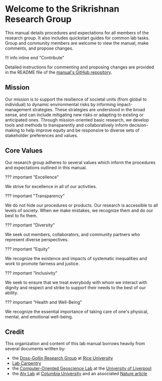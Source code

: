 # Welcome to the Srikrishnan Research Group

This manual details procedures and expectations for all members of the research group. It also includes quickstart guides for common lab tasks. Group and community members are welcome to view the manual, make comments, and propose changes.

!!! info inline end "Contribute"

  Detailed instructions for commenting and proposing changes are provided in the README file of the [manual's GitHub repository](https://github.com/srikrishnan-lab/lab-manual).

## Mission

Our mission is to support the resilience of societal units (from global to individual) to dynamic environmental risks by informing impact-management strategies. These strategies are understood in the broad sense, and can include mitigating new risks or adapting to existing or anticipated ones. Through mission-oriented basic research, we develop tools and methods to transparently and collaboratively inform decision-making to help improve equity and be responsive to diverse sets of stakeholder preferences and values.


## Core Values

Our research group adheres to several values which inform the procedures and expectations outlined in this manual.

??? important "Excellence"

  We strive for excellence in all of our activities.

??? important "Transparency"

  We do not hide our procedures or products. Our research is accessible to all levels of society. When we make mistakes, we recognize them and do our best to fix them.

??? important "Diversity"

  We seek out members, collaborators, and community partners who represent diverse perspectives.

??? important "Equity"

  We recognize the existence and impacts of systematic inequalities and work to promote fairness and justice.

??? important "Inclusivity"

  We seek to ensure that we treat everybody with whom we interact with dignity and respect and strike to support their needs to the best of our ability.

??? important "Health and Well-Being"

  We recognize the essential importance of taking care of one's physical, mental, and emotional well-being.


## Credit

This organization and content of this lab manual borrows heavily from several documents written by:
- the [Doss-Gollin Research Group](https://jamesdossgollin.me/lab-guide/) at [Rice University](https://rice.edu)
- [Lab Carpentry](https://lab-carpentry.readthedocs.io/en/latest/)
- the [Computer-Oriented Geoscience Lab](https://www.compgeolab.org/manual/) at the [University of Liverpool](https://www.liverpool.ac.uk/)
- the [Aly Lab](https://github.com/alylab/labmanual) at [Columbia University](http://columbia.edu) and an associated [Nature article](https://www.nature.com/articles/d41586-018-06167-w)
